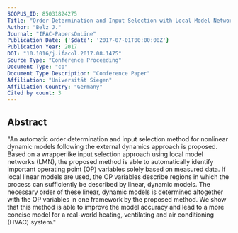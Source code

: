 ```yaml
---
SCOPUS_ID: 85031824275
Title: "Order Determination and Input Selection with Local Model Networks"
Author: "Belz J."
Journal: "IFAC-PapersOnLine"
Publication Date: {'$date': '2017-07-01T00:00:00Z'}
Publication Year: 2017
DOI: "10.1016/j.ifacol.2017.08.1475"
Source Type: "Conference Proceeding"
Document Type: "cp"
Document Type Description: "Conference Paper"
Affiliation: "Universität Siegen"
Affiliation Country: "Germany"
Cited by count: 3
---
```


## Abstract
"An automatic order determination and input selection method for nonlinear dynamic models following the external dynamics approach is proposed. Based on a wrapperlike input selection approach using local model networks (LMN), the proposed method is able to automatically identify important operating point (OP) variables solely based on measured data. If local linear models are used, the OP variables describe regions in which the process can sufficiently be described by linear, dynamic models. The necessary order of these linear, dynamic models is determined altogether with the OP variables in one framework by the proposed method. We show that this method is able to improve the model accuracy and lead to a more concise model for a real-world heating, ventilating and air conditioning (HVAC) system."
